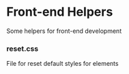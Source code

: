 # Front-end Helpers
Some  helpers for front-end development

### reset.css
File for reset default styles for elements

